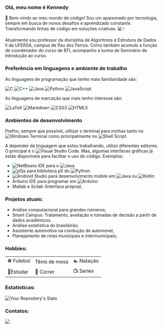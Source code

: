 ### Olá, meu nome é Kennedy
👋 Bem-vindo ao meu mundo de código! Sou um apaixonado por tecnologia, sempre em busca de novos desafios e aprendizado constante. Transformando linhas de código em soluções criativas. 💻✨

Atualmente sou professor da disciplina de Algoritmos e Estrutura de Dados II da UFERSA, campus de Pau dos Ferros. Como também acumulo a função de coordenador do curso de BTI, acompanho a turma de Seminário de Introdução ao curso. 


### Preferência em linguagens e ambiente de trabalho

As linguagens de programação que tenho mais familiaridade são:

![C](https://img.shields.io/badge/c-%2300599C.svg?style=for-the-badge&logo=c&logoColor=white) ![C++](https://img.shields.io/badge/c++-%2300599C.svg?style=for-the-badge&logo=c%2B%2B&logoColor=white) ![Java](https://img.shields.io/badge/java-%23ED8B00.svg?style=for-the-badge&logo=openjdk&logoColor=white) ![Python](https://img.shields.io/badge/python-3670A0?style=for-the-badge&logo=python&logoColor=ffdd54) ![JavaScript](https://img.shields.io/badge/javascript-%23323330.svg?style=for-the-badge&logo=javascript&logoColor=%23F7DF1E)
  
 As linguagens de marcação que mais tenho interesse são:

![LaTeX](https://img.shields.io/badge/latex-%23008080.svg?style=for-the-badge&logo=latex&logoColor=white) ![Markdown](https://img.shields.io/badge/markdown-%23000000.svg?style=for-the-badge&logo=markdown&logoColor=white) ![CSS3](https://img.shields.io/badge/css3-%231572B6.svg?style=for-the-badge&logo=css3&logoColor=white) ![HTML5](https://img.shields.io/badge/html5-%23E34F26.svg?style=for-the-badge&logo=html5&logoColor=white)

### Ambientes de desenvolvimento

Prefiro, sempre que possível, utilizar o terminal para minhas tanto no ![Windows Terminal](https://img.shields.io/badge/Windows%20Terminal-%234D4D4D.svg?style=for-the-badge&logo=windows-terminal&logoColor=white) como principalmente no ![Shell Script](https://img.shields.io/badge/shell_script-%23121011.svg?style=for-the-badge&logo=gnu-bash&logoColor=white).

A depender da linguagem que estou trabalhando, utilizo diferentes editores. O principal é o ![Visual Studio Code](https://img.shields.io/badge/Visual%20Studio%20Code-0078d7.svg?style=for-the-badge&logo=visual-studio-code&logoColor=white). Mas, algumas interfaces gráficas já estão disponíveis para facilitar o uso do código. Exemplos:

 + ![NetBeans IDE](https://img.shields.io/badge/NetBeansIDE-1B6AC6.svg?style=for-the-badge&logo=apache-netbeans-ide&logoColor=white) para o ![Java](https://img.shields.io/badge/java-%23ED8B00.svg?style=for-the-badge&logo=openjdk&logoColor=white)
 + ![p5js](https://img.shields.io/badge/p5.js-ED225D?style=for-the-badge&logo=p5.js&logoColor=FFFFFF) para biblioteca p5 do ![Python](https://img.shields.io/badge/python-3670A0?style=for-the-badge&logo=python&logoColor=ffdd54).
 + ![Android Studio](https://img.shields.io/badge/Android%20Studio-3DDC84.svg?style=for-the-badge&logo=android-studio&logoColor=white) para desenvolvimento mobile em ![Java](https://img.shields.io/badge/java-%23ED8B00.svg?style=for-the-badge&logo=openjdk&logoColor=white) ou ![Kotlin](https://img.shields.io/badge/kotlin-%237F52FF.svg?style=for-the-badge&logo=kotlin&logoColor=white)
 + Arduino IDE para programar em ![Arduino](https://img.shields.io/badge/-Arduino-00979D?style=for-the-badge&logo=Arduino&logoColor=white)
 + Matlab e Scilab (Interface própria).

### Projetos atuais:

+ Análise computacional para grandes números;
+ Smart Campus: Tratamento, avaliação e tomadas de decisão a partir de dados acadêmicos.
+ Análise estatística do brasileirão;
+ Assistente automotiva na condução de automóvel;
+ Planejamento de rotas municipais e intermunicipais;

### Hobbies:

|           |               |           |
| --------- | ------------- | --------- |
| ⚽ Futebol | Tênis de mesa | 🏊 Natação |
|📖Estudar|🏃 Correr|📺 Series|



### Estatísticas:

![Your Repository's Stats](https://github-readme-stats.vercel.app/api?username=kennedyufersa&show_icons=true)
### Contatos:

[<img src="https://img.shields.io/badge/Gmail-D14836?style=for-the-badge&logo=gmail&logoColor=white" />](mailto:kennedy.lopes@gmail.com)

<!--
**kennedyufersa/kennedyufersa** is a ✨ _special_ ✨ repository because its `README.md` (this file) appears on your GitHub profile.

Here are some ideas to get you started:

- 🔭 I’m currently working on ...
- 🌱 I’m currently learning ...
- 👯 I’m looking to collaborate on ...
- 🤔 I’m looking for help with ...
- 💬 Ask me about ...
- 📫 How to reach me: ...
- 😄 Pronouns: ...
- ⚡ Fun fact: ...
-->
